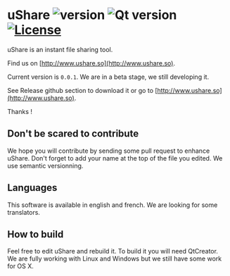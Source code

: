 # uShare ![version](https://img.shields.io/badge/version-0.0.1-green.svg?style=flat) ![Qt version](https://img.shields.io/badge/Qt-5.4.2-blue.svg?style=flat) [![License](https://img.shields.io/badge/License-GNU%20GPL%203-blue.svg?style=flat)](LICENSE)
uShare is an instant file sharing tool.

Find us on [http://www.ushare.so](http://www.ushare.so).

Current version is `0.0.1`. We are in a beta stage, we still developing it.

See Release github section to download it or go to [http://www.ushare.so](http://www.ushare.so).

Thanks !

## Don't be scared to contribute
We hope you will contribute by sending some pull request to enhance uShare. Don't forget to add your name at the top of the file you edited. We use semantic versionning.

## Languages
This software is available in english and french. We are looking for some translators.

## How to build
Feel free to edit uShare and rebuild it. To build it you will need QtCreator. We are fully working with Linux and Windows but we still have some work for OS X.
